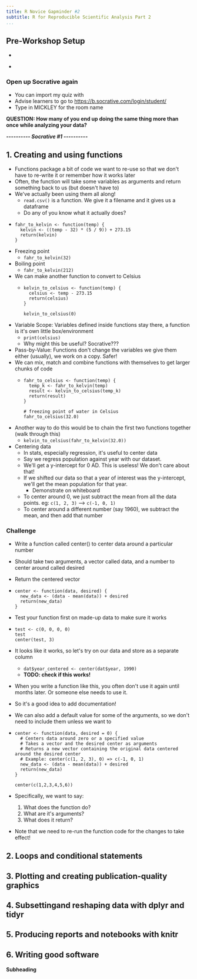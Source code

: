 ```yaml
---
title: R Novice Gapminder #2
subtitle: R for Reproducible Scientific Analysis Part 2
...
```


## Pre-Workshop Setup ##

-   

- <span></span>
  ```
  ```

### Open up Socrative again ###
-   You can import my quiz with 
-   Advise learners to go to <https://b.socrative.com/login/student/>
-   Type in MICKLEY for the room name

**QUESTION: How many of you end up doing the same thing more than once while analyzing your data?**

***---------- Socrative #1 ----------***

## 1. Creating and using functions
- Functions package a bit of code we want to re-use so that we don't have to re-write it or remember how it works later
- Often, the function will take some variables as arguments and return something back to us (but doesn't have to)
- We've actually been using them all along!
  - `read.csv()` is a function.  We give it a filename and it gives us a dataframe
  - Do any of you know what it actually does?
- <span></span>
    ```
    fahr_to_kelvin <- function(temp) {
      kelvin <- ((temp - 32) * (5 / 9)) + 273.15
      return(kelvin)
    }
    ```
- Freezing point
  - `fahr_to_kelvin(32)`
- Boiling point
  - `fahr_to_kelvin(212)`
- We can make another function to convert to Celsius
  - <span></span>
    ```
    kelvin_to_celsius <- function(temp) {
      celsius <- temp - 273.15
      return(celsius)
    }
    
    kelvin_to_celsius(0)
    ```
- Variable Scope: Variables defined inside functions stay there, a function is it's own little box/environment
  - `print(celsius)`
  - Why might this be useful?  Socrative???
- Pass-by-Value: Functions don't change the variables we give them either (usually), we work on a copy.  Safer!
- We can mix, match and combine functions with themselves to get larger chunks of code
  - <span></span>
    ```
    fahr_to_celsius <- function(temp) {
      temp_k <- fahr_to_kelvin(temp)
      result <- kelvin_to_celsius(temp_k)
      return(result)
    }

    # freezing point of water in Celsius
    fahr_to_celsius(32.0)
    ```
 - Another way to do this would be to chain the first two functions together (walk through this)
   - `kelvin_to_celsius(fahr_to_kelvin(32.0))`
 - Centering data
   - In stats, especially regression, it's useful to center data
   - Say we regress population against year with our dataset.  
   - We'll get a y-intercept for 0 AD.  This is useless!  We don't care about that!
   - If we shifted our data so that a year of interest was the y-intercept, we'll get the mean population for that year.
     - Demonstrate on whiteboard
   - To center around 0, we just subtract the mean from all the data points.  eg: `c(1, 2, 3)` --> `c(-1, 0, 1)`
   - To center around a different number (say 1960), we subtract the mean, and then add that number

### Challenge

- Write a function called center() to center data around a particular number
- Should take two arguments, a vector called data, and a number to center around called desired
- Return the centered vector

- <span></span>
  ```
  center <- function(data, desired) {
    new_data <- (data - mean(data)) + desired
    return(new_data)
  }
  ```

- Test your function first on made-up data to make sure it works
- <span></span>
  ```
  test <- c(0, 0, 0, 0)
  test
  center(test, 3)
  ```
- It looks like it works, so let's try on our data and store as a separate column
  - `dat$year_centered <- center(dat$year, 1990)`
  - **TODO: check if this works!**

- When you write a function like this, you often don't use it again until months later.  Or someone else needs to use it.  
- So it's a good idea to add documentation!
- We can also add a default value for some of the arguments, so we don't need to include them unless we want to
- <span></span>
  ```
  center <- function(data, desired = 0) {
    # Centers data around zero or a specified value
    # Takes a vector and the desired center as arguments
    # Returns a new vector containing the original data centered around the desired center
    # Example: center(c(1, 2, 3), 0) => c(-1, 0, 1)
    new_data <- (data - mean(data)) + desired
    return(new_data)
  }
  
  center(c(1,2,3,4,5,6))
  ```
- Specifically, we want to say: 
  1. What does the function do?  
  2. What are it's arguments?
  3. What does it return?
- Note that we need to re-run the function code for the changes to take effect!





    
    

## 2. Loops and conditional statements


## 3. Plotting and creating publication-quality graphics


## 4. Subsettingand reshaping data with dplyr and tidyr


## 5. Producing reports and notebooks with knitr


## 6. Writing good software


#### Subheading 
